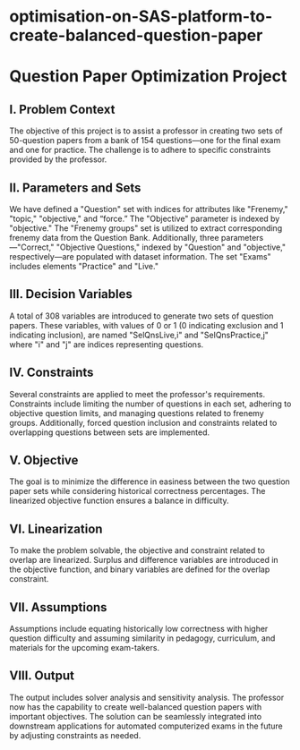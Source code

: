 # optimisation-on-SAS-platform-to-create-balanced-question-paper
# Question Paper Optimization Project

## I. Problem Context
The objective of this project is to assist a professor in creating two sets of 50-question papers from a bank of 154 questions—one for the final exam and one for practice. The challenge is to adhere to specific constraints provided by the professor.

## II. Parameters and Sets
We have defined a "Question" set with indices for attributes like "Frenemy," "topic," "objective," and “force.” The "Objective" parameter is indexed by "objective." The "Frenemy groups" set is utilized to extract corresponding frenemy data from the Question Bank. Additionally, three parameters—"Correct," "Objective Questions," indexed by "Question" and "objective," respectively—are populated with dataset information. The set "Exams" includes elements "Practice" and "Live."

## III. Decision Variables
A total of 308 variables are introduced to generate two sets of question papers. These variables, with values of 0 or 1 (0 indicating exclusion and 1 indicating inclusion), are named "SelQnsLive,i" and "SelQnsPractice,j" where "i" and "j" are indices representing questions.

## IV. Constraints
Several constraints are applied to meet the professor's requirements. Constraints include limiting the number of questions in each set, adhering to objective question limits, and managing questions related to frenemy groups. Additionally, forced question inclusion and constraints related to overlapping questions between sets are implemented.

## V. Objective
The goal is to minimize the difference in easiness between the two question paper sets while considering historical correctness percentages. The linearized objective function ensures a balance in difficulty.

## VI. Linearization
To make the problem solvable, the objective and constraint related to overlap are linearized. Surplus and difference variables are introduced in the objective function, and binary variables are defined for the overlap constraint.

## VII. Assumptions
Assumptions include equating historically low correctness with higher question difficulty and assuming similarity in pedagogy, curriculum, and materials for the upcoming exam-takers.

## VIII. Output
The output includes solver analysis and sensitivity analysis. The professor now has the capability to create well-balanced question papers with important objectives. The solution can be seamlessly integrated into downstream applications for automated computerized exams in the future by adjusting constraints as needed.
